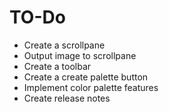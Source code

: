 # TO-Do

* Create a scrollpane
* Output image to scrollpane
* Create a toolbar
* Create a create palette button
* Implement color palette features
* Create release notes

